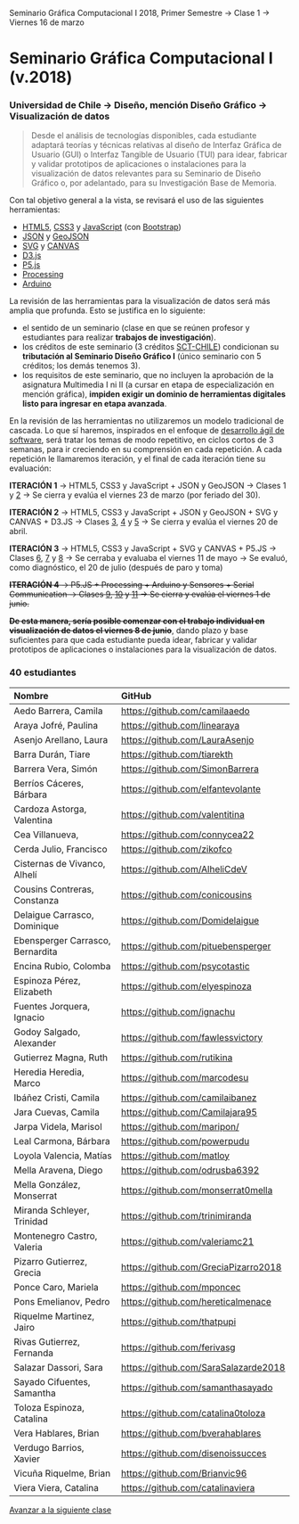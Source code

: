 Seminario Gráfica Computacional I 2018, Primer Semestre → Clase 1 → Viernes 16 de marzo

# Seminario Gráfica Computacional I (v.2018)

### Universidad de Chile → Diseño, mención Diseño Gráfico → Visualización de datos

> Desde el análisis de tecnologías disponibles, cada estudiante adaptará teorías y técnicas relativas al diseño de Interfaz Gráfica de Usuario (GUI) o Interfaz Tangible de Usuario (TUI) para idear, fabricar y validar prototipos de aplicaciones o instalaciones para la visualización de datos relevantes para su Seminario de Diseño Gráfico o, por adelantado, para su Investigación Base de Memoria.

Con tal objetivo general a la vista, se revisará el uso de las siguientes herramientas: 

- [HTML5](https://developer.mozilla.org/es/docs/HTML/HTML5), [CSS3](https://developer.mozilla.org/es/docs/Web/CSS/CSS3) y [JavaScript](https://developer.mozilla.org/es/docs/Learn/Getting_started_with_the_web/JavaScript_basics) (con [Bootstrap](https://getbootstrap.com/))
- [JSON](https://www.json.org/json-es.html) y [GeoJSON](http://geojson.org/)
- [SVG](https://developer.mozilla.org/es/docs/Web/SVG) y [CANVAS](https://developer.mozilla.org/es/docs/Web/Guide/HTML/Canvas_tutorial)
- [D3.js](https://d3js.org/)
- [P5.js](https://p5js.org/es/)
- [Processing](https://processing.org/)
- [Arduino](https://www.arduino.cc/)

La revisión de las herramientas para la visualización de datos será más amplia que profunda. Esto se justifica en lo siguiente:

- el sentido de un seminario (clase en que se reúnen profesor y estudiantes  para realizar **trabajos de investigación**).
- los créditos de este seminario (3 créditos [SCT-CHILE](http://sct-chile.consejoderectores.cl/que_es_sct_chile.php)) condicionan su **tributación al Seminario Diseño Gráfico I** (único seminario con 5 créditos; los demás tenemos 3).
- los requisitos de este seminario, que no incluyen la aprobación de la asignatura Multimedia I ni II (a cursar en etapa de especialización en mención gráfica), **impiden exigir un dominio de herramientas digitales listo para ingresar en etapa avanzada**.

En la revisión de las herramientas no utilizaremos un modelo tradicional de cascada. Lo que sí haremos, inspirados en el enfoque de [desarrollo ágil de software](https://es.wikipedia.org/wiki/Desarrollo_%C3%A1gil_de_software), será tratar los temas de modo repetitivo, en ciclos cortos de 3 semanas, para ir creciendo en su comprensión en cada repetición. A cada repetición le llamaremos iteración, y el final de cada iteración tiene su evaluación:

**ITERACIÓN 1** → HTML5, CSS3 y JavaScript + JSON y GeoJSON → Clases 1 y [2](https://github.com/profesorfaco/dgp502_2/) → Se cierra y evalúa el viernes 23 de marzo (por feriado del 30).

**ITERACIÓN 2** → HTML5, CSS3 y JavaScript + JSON y GeoJSON + SVG y CANVAS + D3.JS → Clases [3](https://github.com/profesorfaco/dgp502_3/), [4](https://github.com/profesorfaco/dgp502_4/) y [5](https://github.com/profesorfaco/dgp502_5/) → Se cierra y evalúa el viernes 20 de abril.

**ITERACIÓN 3** → HTML5, CSS3 y JavaScript + SVG y CANVAS + P5.JS → Clases [6](https://github.com/profesorfaco/dgp502_6/), [7](https://github.com/profesorfaco/dgp502_7/) y [8](https://github.com/profesorfaco/dgp502_8/) → Se cerraba y evaluaba el viernes 11 de mayo  → Se evaluó, como diagnóstico, el 20 de julio (después de paro y toma)

<del>**ITERACIÓN 4** → P5.JS + Processing + Arduino y Sensores + Serial Communication → Clases [9](https://github.com/profesorfaco/dgp502_9/), [10](https://github.com/profesorfaco/dgp502_10/) y [11](https://github.com/profesorfaco/dgp502_11/) → Se cierra y evalúa el viernes 1 de junio.</del>

<del>**De esta manera, sería posible comenzar con el trabajo individual en visualización de datos el viernes 8 de junio**</del>, dando plazo y base suficientes para que cada estudiante pueda idear, fabricar y validar prototipos de aplicaciones o instalaciones para la visualización de datos.

### 40 estudiantes

| Nombre | GitHub |
|:-------|:-------|
|	Aedo Barrera, Camila	|	https://github.com/camilaaedo	|
|	Araya Jofré, Paulina	|	https://github.com/linearaya	|
|	Asenjo Arellano, Laura	|	https://github.com/LauraAsenjo	|
|	Barra Durán, Tiare	|	https://github.com/tiarekth	|
|	Barrera Vera, Simón	|	https://github.com/SimonBarrera	|
|	Berríos Cáceres, Bárbara	|	https://github.com/elfantevolante	|
|	Cardoza Astorga, Valentina	|	https://github.com/valentitina	|
|	Cea Villanueva,	|	https://github.com/connycea22	|
|	Cerda Julio, Francisco	|	https://github.com/zikofco	|
|	Cisternas de Vivanco, Alhelí	|	https://github.com/AlheliCdeV	|
|	Cousins Contreras, Constanza	|	https://github.com/conicousins	|
|	Delaigue Carrasco, Dominique	|	https://github.com/Domidelaigue	|
|	Ebensperger Carrasco, Bernardita	|	https://github.com/pituebensperger	|
|	Encina Rubio, Colomba	|	https://github.com/psycotastic	|
|	Espinoza Pérez, Elizabeth	|	https://github.com/elyespinoza	|
|	Fuentes Jorquera, Ignacio	|	https://github.com/ignachu	|
|	Godoy Salgado, Alexander	|	https://github.com/fawlessvictory	|
|	Gutierrez Magna, Ruth	|	https://github.com/rutikina	|
|	Heredia Heredia, Marco	|	https://github.com/marcodesu	|
|	Ibáñez Cristi, Camila	|	https://github.com/camilaibanez	|
|	Jara Cuevas, Camila	|	https://github.com/Camilajara95	|
|	Jarpa Videla, Marisol	|	https://github.com/maripon/	|
|	Leal Carmona, Bárbara	|	https://github.com/powerpudu	|
|	Loyola Valencia, Matías	|	https://github.com/matloy	|
|	Mella Aravena, Diego	|	https://github.com/odrusba6392	|
|	Mella González, Monserrat	|	https://github.com/monserrat0mella	|
|	Miranda Schleyer, Trinidad	|	https://github.com/trinimiranda	|
|	Montenegro Castro, Valeria	|	https://github.com/valeriamc21	|
|	Pizarro Gutierrez, Grecia	|	https://github.com/GreciaPizarro2018	|
|	Ponce Caro, Mariela	|	https://github.com/mponcec	|
|	Pons Emelianov, Pedro	|	https://github.com/hereticalmenace	|
|	Riquelme Martinez, Jairo	|	https://github.com/thatpupi	|
|	Rivas Gutierrez, Fernanda	|	https://github.com/ferivasg	|
|	Salazar Dassori, Sara	|	https://github.com/SaraSalazarde2018	|
|	Sayado Cifuentes, Samantha	|	https://github.com/samanthasayado	|
|	Toloza Espinoza, Catalina	|	https://github.com/catalina0toloza	|
|	Vera Hablares, Brian	|	https://github.com/bverahablares	|
|	Verdugo Barrios, Xavier	|	https://github.com/disenoissucces	|
|	Vicuña Riquelme, Brian	|	https://github.com/Brianvic96	|
|	Viera Viera, Catalina	|	https://github.com/catalinaviera	|

[Avanzar a la siguiente clase](https://github.com/profesorfaco/dgp502_2)
